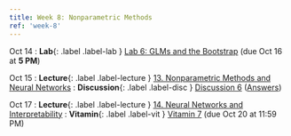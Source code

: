 ```yaml
---
title: Week 8: Nonparametric Methods
ref: 'week-8'
---
```

Oct 14
: **Lab**{: .label .label-lab } [Lab 6: GLMs and the Bootstrap](https://data102.datahub.berkeley.edu/hub/user-redirect/git-pull?repo=https%3A%2F%2Fgithub.com%2Fds-102%2Ffa24-materials&urlpath=lab%2Ftree%2Ffa24-materials%2Flab%2Flab06%2Flab06.ipynb&branch=main) (due Oct 16 at **5 PM**)

Oct 15
: **Lecture**{: .label .label-lecture } [13. Nonparametric Methods and Neural Networks](lecture/lec13)
: **Discussion**{: .label .label-disc } [Discussion 6](https://drive.google.com/file/d/1LGXjyweih1bn33w_ita4118IymVhnao4/view?usp=drive_link) ([Answers](https://drive.google.com/file/d/1tpdGF307_UzCI2hWxiRaPma8UMRjv6e3/view?usp=drive_link))

Oct 17
: **Lecture**{: .label .label-lecture } [14. Neural Networks and Interpretability](lecture/lec14)
: **Vitamin**{: .label .label-vit } [Vitamin 7](https://www.gradescope.com/courses/845267/assignments/5165756) (due Oct 20 at 11:59 PM)
